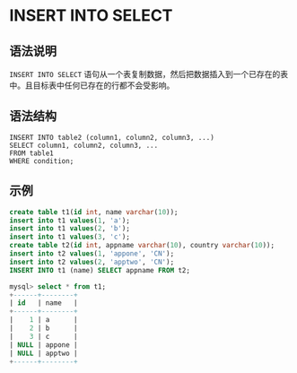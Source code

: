 # **INSERT INTO SELECT**

## **语法说明**

``INSERT INTO SELECT`` 语句从一个表复制数据，然后把数据插入到一个已存在的表中。且目标表中任何已存在的行都不会受影响。

## **语法结构**

```
INSERT INTO table2 (column1, column2, column3, ...)
SELECT column1, column2, column3, ...
FROM table1
WHERE condition;
```

## **示例**

```sql
create table t1(id int, name varchar(10));
insert into t1 values(1, 'a');
insert into t1 values(2, 'b');
insert into t1 values(3, 'c');
create table t2(id int, appname varchar(10), country varchar(10));
insert into t2 values(1, 'appone', 'CN');
insert into t2 values(2, 'apptwo', 'CN');
INSERT INTO t1 (name) SELECT appname FROM t2;

mysql> select * from t1;
+------+--------+
| id   | name   |
+------+--------+
|    1 | a      |
|    2 | b      |
|    3 | c      |
| NULL | appone |
| NULL | apptwo |
+------+--------+
```
